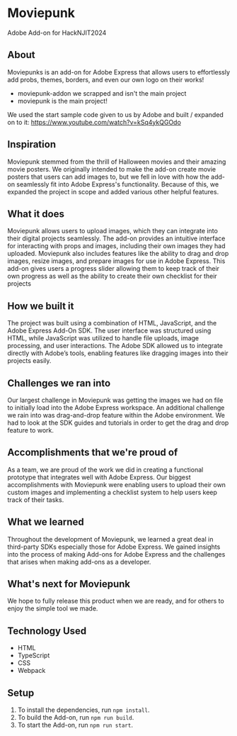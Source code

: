 # Moviepunk
Adobe Add-on for HackNJIT2024

## About

Moviepunks is an add-on for Adobe Express that allows users to effortlessly add probs, themes, borders, and even our own logo on their works!
- moviepunk-addon we scrapped and isn't the main project
- moviepunk is the main project!

We used the start sample code given to us by Adobe and built / expanded on to it:
https://www.youtube.com/watch?v=kSq4ykQGOdo

## Inspiration
Moviepunk stemmed from the thrill of Halloween movies and their amazing movie posters. We originally intended to make the add-on create movie posters that users can add images to, but we fell in love with how the add-on seamlessly fit into Adobe Express's functionality. Because of this, we expanded the project in scope and added various other helpful features.
## What it does
Moviepunk allows users to upload images, which they can integrate into their digital projects seamlessly. The add-on provides an intuitive interface for interacting with props and images, including their own images they had uploaded. Moviepunk also includes features like the ability to drag and drop images, resize images, and prepare images for use in Adobe Express. This add-on gives users a progress slider allowing them to keep track of their own progress as well as the ability to create their own checklist for their projects
## How we built it
The project was built using a combination of HTML, JavaScript, and the Adobe Express Add-On SDK. The user interface was structured using HTML, while JavaScript was utilized to handle file uploads, image processing, and user interactions. The Adobe SDK allowed us to integrate directly with Adobe’s tools, enabling features like dragging images into their projects easily.
## Challenges we ran into
Our largest challenge in Moviepunk was getting the images we had on file to initially load into the Adobe Express workspace. An additional challenge we rain into was drag-and-drop feature within the Adobe environment. We had to look at the SDK guides and tutorials in order to get the drag and drop feature to work.
## Accomplishments that we're proud of
As a team, we are proud of the work we did in creating a functional prototype that integrates well with Adobe Express. Our biggest accomplishments with Moviepunk were enabling users to upload their own custom images and implementing a checklist system to help users keep track of their tasks.
## What we learned
Throughout the development of Moviepunk, we learned a great deal in third-party SDKs especially those for Adobe Express. We gained insights into the process of making Add-ons for Adobe Express and the challenges that arises when making add-ons as a developer.
## What's next for Moviepunk
We hope to fully release this product when we are ready, and for others to enjoy the simple tool we made.

## Technology Used

-   HTML
-   TypeScript
-   CSS
-   Webpack

## Setup

1. To install the dependencies, run `npm install`.
2. To build the Add-on, run `npm run build`.
3. To start the Add-on, run `npm run start`.
